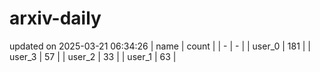 # arxiv-daily
updated on 2025-03-21 06:34:26
| name | count |
| - | - |
| user_0 | 181 |
| user_3 | 57 |
| user_2 | 33 |
| user_1 | 63 |
